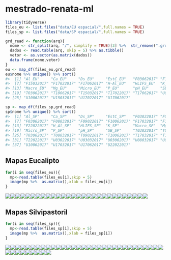 
# mestrado-renata-ml

``` r
library(tidyverse)
files_eu <- list.files("data/EU espacial/",full.names = TRUE)
files_sp <- list.files("data/SP espacial/",full.names = TRUE)
```

``` r
grd_read <- function(arq){
  nome <- str_split(arq, "/", simplify = TRUE)[3] %>%  str_remove(".grd")
  dados <- read.table(arq, skip = 5) %>% as.tibble()
  vetor <- as.vector(as.matrix(dados))
  data.frame(nome,vetor)
}
eu <- map_df(files_eu,grd_read)
eu$nome %>% unique() %>% sort()
#>  [1] "Al_EU"     "Ca_EU"     "Ds_EU"     "EstC_EU"   "F03062017" "F10062017"
#>  [7] "F15032017" "F17022017" "F17062017" "H-Al_EU"   "HLIFS_EU"  "K_EU"     
#> [13] "Macro_EU"  "Mg_EU"     "Micro_EU"  "P_EU"      "pH_EU"     "SB_EU"    
#> [19] "T03062017" "T10062017" "T15032017" "T17022017" "T17062017" "U03062017"
#> [25] "U10062017" "U15032017" "U17022017" "U17062017"
```

``` r
sp <- map_df(files_sp,grd_read)
sp$nome %>% unique() %>% sort()
#>  [1] "Al_SP"     "Ca_SP"     "Ds_SP"     "EstC_SP"   "F03022017" "F03032017"
#>  [7] "F03062017" "F08032017" "F09022017" "F10062017" "F17032017" "F17062017"
#> [13] "F22022017" "H_Al_SP"   "HLIFS_SP"  "K_SP"      "Macro_SP"  "Mg_SP"    
#> [19] "Micro_SP"  "P_SP"      "pH_SP"     "SB_SP"     "T03022017" "T03032017"
#> [25] "T03062017" "T08032017" "T09022017" "T10062017" "T17032017" "T17062017"
#> [31] "T22022017" "U03022017" "U03032017" "U03062017" "U08032017" "U09022017"
#> [37] "U10062017" "U17032017" "U17062017" "U22022017"
```

## Mapas Eucalipto

``` r
for(i in seq(files_eu)){
  mp<-read.table(files_eu[i],skip = 5)
  image(mp %>%  as.matrix(),xlab = files_eu[i])
}
```

![](README_files/figure-gfm/unnamed-chunk-5-1.png)<!-- -->![](README_files/figure-gfm/unnamed-chunk-5-2.png)<!-- -->![](README_files/figure-gfm/unnamed-chunk-5-3.png)<!-- -->![](README_files/figure-gfm/unnamed-chunk-5-4.png)<!-- -->![](README_files/figure-gfm/unnamed-chunk-5-5.png)<!-- -->![](README_files/figure-gfm/unnamed-chunk-5-6.png)<!-- -->![](README_files/figure-gfm/unnamed-chunk-5-7.png)<!-- -->![](README_files/figure-gfm/unnamed-chunk-5-8.png)<!-- -->![](README_files/figure-gfm/unnamed-chunk-5-9.png)<!-- -->![](README_files/figure-gfm/unnamed-chunk-5-10.png)<!-- -->![](README_files/figure-gfm/unnamed-chunk-5-11.png)<!-- -->![](README_files/figure-gfm/unnamed-chunk-5-12.png)<!-- -->![](README_files/figure-gfm/unnamed-chunk-5-13.png)<!-- -->![](README_files/figure-gfm/unnamed-chunk-5-14.png)<!-- -->![](README_files/figure-gfm/unnamed-chunk-5-15.png)<!-- -->![](README_files/figure-gfm/unnamed-chunk-5-16.png)<!-- -->![](README_files/figure-gfm/unnamed-chunk-5-17.png)<!-- -->![](README_files/figure-gfm/unnamed-chunk-5-18.png)<!-- -->![](README_files/figure-gfm/unnamed-chunk-5-19.png)<!-- -->![](README_files/figure-gfm/unnamed-chunk-5-20.png)<!-- -->![](README_files/figure-gfm/unnamed-chunk-5-21.png)<!-- -->![](README_files/figure-gfm/unnamed-chunk-5-22.png)<!-- -->![](README_files/figure-gfm/unnamed-chunk-5-23.png)<!-- -->![](README_files/figure-gfm/unnamed-chunk-5-24.png)<!-- -->![](README_files/figure-gfm/unnamed-chunk-5-25.png)<!-- -->![](README_files/figure-gfm/unnamed-chunk-5-26.png)<!-- -->![](README_files/figure-gfm/unnamed-chunk-5-27.png)<!-- -->![](README_files/figure-gfm/unnamed-chunk-5-28.png)<!-- -->

## Mapas Silvipastoril

``` r
for(i in seq(files_sp)){
  mp<-read.table(files_sp[i],skip = 5)
  image(mp %>%  as.matrix(),xlab = files_sp[i])
}
```

![](README_files/figure-gfm/unnamed-chunk-6-1.png)<!-- -->![](README_files/figure-gfm/unnamed-chunk-6-2.png)<!-- -->![](README_files/figure-gfm/unnamed-chunk-6-3.png)<!-- -->![](README_files/figure-gfm/unnamed-chunk-6-4.png)<!-- -->![](README_files/figure-gfm/unnamed-chunk-6-5.png)<!-- -->![](README_files/figure-gfm/unnamed-chunk-6-6.png)<!-- -->![](README_files/figure-gfm/unnamed-chunk-6-7.png)<!-- -->![](README_files/figure-gfm/unnamed-chunk-6-8.png)<!-- -->![](README_files/figure-gfm/unnamed-chunk-6-9.png)<!-- -->![](README_files/figure-gfm/unnamed-chunk-6-10.png)<!-- -->![](README_files/figure-gfm/unnamed-chunk-6-11.png)<!-- -->![](README_files/figure-gfm/unnamed-chunk-6-12.png)<!-- -->![](README_files/figure-gfm/unnamed-chunk-6-13.png)<!-- -->![](README_files/figure-gfm/unnamed-chunk-6-14.png)<!-- -->![](README_files/figure-gfm/unnamed-chunk-6-15.png)<!-- -->![](README_files/figure-gfm/unnamed-chunk-6-16.png)<!-- -->![](README_files/figure-gfm/unnamed-chunk-6-17.png)<!-- -->![](README_files/figure-gfm/unnamed-chunk-6-18.png)<!-- -->![](README_files/figure-gfm/unnamed-chunk-6-19.png)<!-- -->![](README_files/figure-gfm/unnamed-chunk-6-20.png)<!-- -->![](README_files/figure-gfm/unnamed-chunk-6-21.png)<!-- -->![](README_files/figure-gfm/unnamed-chunk-6-22.png)<!-- -->![](README_files/figure-gfm/unnamed-chunk-6-23.png)<!-- -->![](README_files/figure-gfm/unnamed-chunk-6-24.png)<!-- -->![](README_files/figure-gfm/unnamed-chunk-6-25.png)<!-- -->![](README_files/figure-gfm/unnamed-chunk-6-26.png)<!-- -->![](README_files/figure-gfm/unnamed-chunk-6-27.png)<!-- -->![](README_files/figure-gfm/unnamed-chunk-6-28.png)<!-- -->![](README_files/figure-gfm/unnamed-chunk-6-29.png)<!-- -->![](README_files/figure-gfm/unnamed-chunk-6-30.png)<!-- -->![](README_files/figure-gfm/unnamed-chunk-6-31.png)<!-- -->![](README_files/figure-gfm/unnamed-chunk-6-32.png)<!-- -->![](README_files/figure-gfm/unnamed-chunk-6-33.png)<!-- -->![](README_files/figure-gfm/unnamed-chunk-6-34.png)<!-- -->![](README_files/figure-gfm/unnamed-chunk-6-35.png)<!-- -->![](README_files/figure-gfm/unnamed-chunk-6-36.png)<!-- -->![](README_files/figure-gfm/unnamed-chunk-6-37.png)<!-- -->![](README_files/figure-gfm/unnamed-chunk-6-38.png)<!-- -->![](README_files/figure-gfm/unnamed-chunk-6-39.png)<!-- -->![](README_files/figure-gfm/unnamed-chunk-6-40.png)<!-- -->
